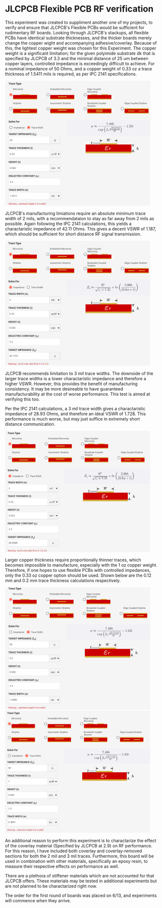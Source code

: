 JLCPCB Flexible PCB RF verification
========================

This experiment was created to suppliment another one of my projects, to verify and ensure that JLCPCB's Flexible PCBs would be sufficient for rudimentary RF boards.
Looking through JLCPCB's stackups, all flexible PCBs have identical substrate thicknesses, and the thicker boards merely change the copper wight and accompanying adhesive/coverlay. 
Because of this, the lightest copper weight was chosen for this Experiment. The copper weight is a significant limitation; for the given polyimide substrate dk that is 
specified by JLCPCB of 3.3 and the minimal distance of 25 um between copper layers, controlled impedance is exceedingly difficult to achieve. For a nominal impedance of
50 Ohms, and a copper weight of 0.33 oz a trace thickness of 1.5411 mils is required, as per IPC 2141 specifications.

<img src="readme%20images/0.11%20mm%20stackup%20controlled%20impedance%20trace%20solution.png" width="480" class="center">

JLCPCB's manufacturing limiations require an absolute minimum trace width of 2 mils, with a recommendataion to stay as far away from 2 mils as possible. 
Again following the IPC 2141 calculations, this yields a charactaristic impedance of 42.11 Ohms. This gives a decent VSWR of 1.187, which should be sufficient for short
distance RF signal transmission.

<img src="readme%20images/0.11%20mm%20stackup%20controlled%20impedance%202%20mil%20impedance.png" width="480">

JLCPCB recommends limitation to 3 mil trace widths.
The downside of the larger trace widths is a lower charactaristic impedance and therefore a higher VSWR. 
However, this provides the benefit of manufacturing consistency. It may be more desireable to have guaranteed manufacturability
at the cost of worse performance. This test is aimed at verifying this too. 

Per the IPC 2141 calculations, a 3 mil trace width gives a charactaristic impedance of 28.93 Ohms, and therefore an ideal VSWR of 1.728. 
This performance is much worse, but may just suffice in extremely short distance communication.

<img src="readme%20images/0.11%20mm%20stackup%20controlled%20impedance%203%20mil%20impedance.png" width="480">

Larger copper thickness require proportionally thinner traces, which becomes impossible to manufacture, especially with the 1 oz copper weight. Therefore, if one
hopes to use flexible PCBs with controlled impedances, only the 0.33 oz copper option should be used.
Shown below are the 0.12 mm and 0.2 mm trace thickness calculations respectively.

<img src="readme%20images/0.12%20mm%20stackup%20controlled%20impedance%20trace%20solution.png" width="480"> <img src="readme%20images/0.2%20mm%20stackup%20controlled%20impedance%20trace%20solution.png" width="480">


An additional reason to perform this experiment is to charactarize the effect of the coverlay material (Specified by JLCPCB at 2.9) on RF performance.
For this reason, I have included both coverlay and coverlay-removed sections for both the 2 mil and 3 mil traces.
Furthermore, this board will be used in combination with other materials, specifically an epoxy resin, to measure their respective effects on performance as well.

There are a plethora of stiffener materials which are not accounted for that JLCPCB offers. These materials may be tested in additional experiments but are 
not planned to be charactarized right now.

The order for the first round of boards was placed on 6/13, and experiments will commence when they arrive.
